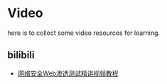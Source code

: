 # Video

here is to collect some video resources for learning.


## bilibili

- [网络安全Web渗透测试精讲视频教程](https://www.bilibili.com/video/BV1uGS4YWEg6/)
